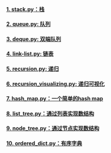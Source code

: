 #### [1. stack.py：栈](./stack.py)
#### [2. queue.py: 队列](./queue.py)
#### [3. deque.py: 双端队列](./deque.py)
#### [4. link-list.py: 链表](./link-list.py)
#### [5. recursion.py: 递归](./recursion.py)
#### [6. recursion_visualizing.py: 递归可视化](./recursion_visualizing.py)
#### [7. hash_map.py：一个简单的hash map](./hash_map.py)
#### [8. list_tree.py：通过列表实现数结构](./list_tree.py)
#### [9. node_tree.py：通过节点实现数结构](./node_tree.py)
#### [10. ordered_dict.py：有序字典](./ordered_dict.py)
